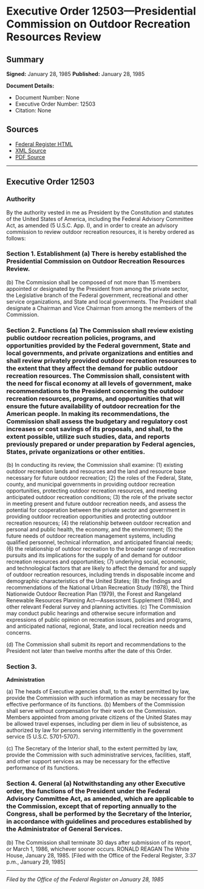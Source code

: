 # Executive Order 12503—Presidential Commission on Outdoor Recreation Resources Review

## Summary

**Signed:** January 28, 1985
**Published:** January 28, 1985

**Document Details:**
- Document Number: None
- Executive Order Number: 12503
- Citation: None

## Sources
- [Federal Register HTML](https://www.presidency.ucsb.edu/documents/executive-order-12503-presidential-commission-outdoor-recreation-resources-review)
- [XML Source](None)
- [PDF Source](None)

---

## Executive Order 12503

### Authority

By the authority vested in me as President by the Constitution and statutes of the United States of America, including the Federal Advisory Committee Act, as amended (5 U.S.C. App. I), and in order to create an advisory commission to review outdoor recreation resources, it is hereby ordered as follows:
### Section 1. Establishment (a) There is hereby established the Presidential Commission on Outdoor Recreation Resources Review.

(b) The Commission shall be composed of not more than 15 members appointed or designated by the President from among the private sector, the Legislative branch of the Federal government, recreational and other service organizations, and State and local governments. The President shall designate a Chairman and Vice Chairman from among the members of the Commission.
### Section 2. Functions (a) The Commission shall review existing public outdoor recreation policies, programs, and opportunities provided by the Federal government, State and local governments, and private organizations and entities and shall review privately provided outdoor recreation resources to the extent that they affect the demand for public outdoor recreation resources. The Commission shall, consistent with the need for fiscal economy at all levels of government, make recommendations to the President concerning the outdoor recreation resources, programs, and opportunities that will ensure the future availability of outdoor recreation for the American people. In making its recommendations, the Commission shall assess the budgetary and regulatory cost increases or cost savings of its proposals, and shall, to the extent possible, utilize such studies, data, and reports previously prepared or under preparation by Federal agencies, States, private organizations or other entities.

(b) In conducting its review, the Commission shall examine:
    (1) existing outdoor recreation lands and resources and the land and resource base necessary for future outdoor recreation;
    (2) the roles of the Federal, State, county, and municipal governments in providing outdoor recreation opportunities, protecting outdoor recreation resources, and meeting anticipated outdoor recreation conditions;
    (3) the role of the private sector in meeting present and future outdoor recreation needs, and assess the potential for cooperation between the private sector and government in providing outdoor recreation opportunities and protecting outdoor recreation resources;
    (4) the relationship between outdoor recreation and personal and public health, the economy, and the environment;
    (5) the future needs of outdoor recreation management systems, including qualified personnel, technical information, and anticipated financial needs;
    (6) the relationship of outdoor recreation to the broader range of recreation pursuits and its implications for the supply of and demand for outdoor recreation resources and opportunities;
    (7) underlying social, economic, and technological factors that are likely to affect the demand for and supply of outdoor recreation resources, including trends in disposable income and demographic characteristics of the United States;
    (8) the findings and recommendations of the National Urban Recreation Study (1978), the Third Nationwide Outdoor Recreation Plan (1979), the Forest and Rangeland Renewable Resources Planning Act—Assessment Supplement (1984), and other relevant Federal survey and planning activities.
(c) The Commission may conduct public hearings and otherwise secure information and expressions of public opinion on recreation issues, policies and programs, and anticipated national, regional, State, and local recreation needs and concerns.

(d) The Commission shall submit its report and recommendations to the President not later than twelve months after the date of this Order.
### Section 3.

**Administration**

(a) The heads of Executive agencies shall, to the extent permitted by law, provide the Commission with such information as may be necessary for the effective performance of its functions.
(b) Members of the Commission shall serve without compensation for their work on the Commission. Members appointed from among private citizens of the United States may be allowed travel expenses, including per diem in lieu of subsistence, as authorized by law for persons serving intermittently in the government service (5 U.S.C. 5701-5707).

(c) The Secretary of the Interior shall, to the extent permitted by law, provide the Commission with such administrative services, facilities, staff, and other support services as may be necessary for the effective performance of its functions.
### Section 4. General (a) Notwithstanding any other Executive order, the functions of the President under the Federal Advisory Committee Act, as amended, which are applicable to the Commission, except that of reporting annually to the Congress, shall be performed by the Secretary of the Interior, in accordance with guidelines and procedures established by the Administrator of General Services.

(b) The Commission shall terminate 30 days after submission of its report, or March 1, 1986, whichever sooner occurs.
RONALD REAGAN
The White House,
January 28, 1985.
[Filed with the Office of the Federal Register, 3:37 p.m., January 29, 1985]

---

*Filed by the Office of the Federal Register on January 28, 1985*
